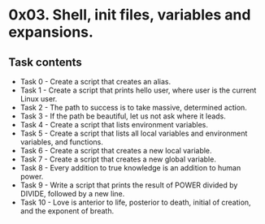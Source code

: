 # 0x03. Shell, init files, variables and expansions.
## Task contents
* Task 0 - Create a script that creates an alias.
* Task 1 - Create a script that prints hello user, where user is the current Linux user.
* Task 2 - The path to success is to take massive, determined action.
* Task 3 - If the path be beautiful, let us not ask where it leads.
* Task 4 - Create a script that lists environment variables.
* Task 5 - Create a script that lists all local variables and environment variables, and functions.
* Task 6 - Create a script that creates a new local variable.
* Task 7 - Create a script that creates a new global variable.
* Task 8 - Every addition to true knowledge is an addition to human power.
* Task 9 - Write a script that prints the result of POWER divided by DIVIDE, followed by a new line.
* Task 10 - Love is anterior to life, posterior to death, initial of creation, and the exponent of breath.